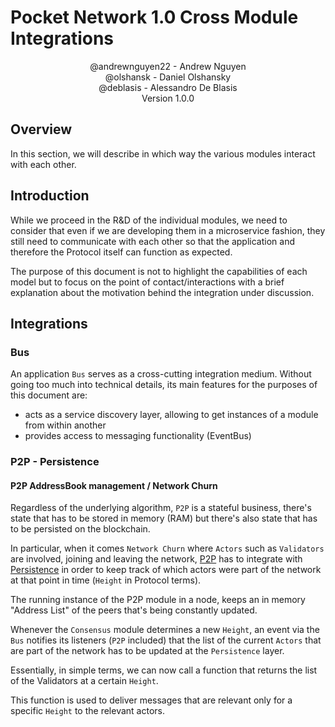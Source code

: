 # Pocket Network 1.0 Cross Module Integrations

<p align="center">
    @andrewnguyen22 - Andrew Nguyen<br>
    @olshansk - Daniel Olshansky<br>
    @deblasis - Alessandro De Blasis<br>
    Version 1.0.0
</p>

## Overview

In this section, we will describe in which way the various modules interact with each other.

## Introduction

While we proceed in the R&D of the individual modules, we need to consider that even if we are developing them in a microservice fashion, they still need to communicate with each other so that the application and therefore the Protocol itself can function as expected.

The purpose of this document is not to highlight the capabilities of each model but to focus on the point of contact/interactions with a brief explanation about the motivation behind the integration under discussion.

## Integrations

### Bus

An application `Bus` serves as a cross-cutting integration medium.
Without going too much into technical details, its main features for the purposes of this document are:

- acts as a service discovery layer, allowing to get instances of a module from within another
- provides access to messaging functionality (EventBus)

### P2P - Persistence

#### P2P AddressBook management / Network Churn

Regardless of the underlying algorithm, `P2P` is a stateful business, there's state that has to be stored in memory (RAM) but there's also state that has to be persisted on the blockchain.

In particular, when it comes `Network Churn` where `Actors` such as `Validators` are involved, joining and leaving the network, [P2P](https://github.com/pokt-network/pocket-network-protocol/blob/main/p2p/README.md) has to integrate with [Persistence](https://github.com/pokt-network/pocket-network-protocol/blob/main/persistence/README.md) in order to keep track of which actors were part of the network at that point in time (`Height` in Protocol terms).

The running instance of the P2P module in a node, keeps an in memory "Address List" of the peers that's being constantly updated.

Whenever the `Consensus` module determines a new `Height`, an event via the `Bus` notifies its listeners (`P2P` included) that the list of the current `Actors` that are part of the network has to be updated at the `Persistence` layer.

Essentially, in simple terms, we can now call a function that returns the list of the Validators at a certain `Height`.

This function is used to deliver messages that are relevant only for a specific `Height` to the relevant actors.
